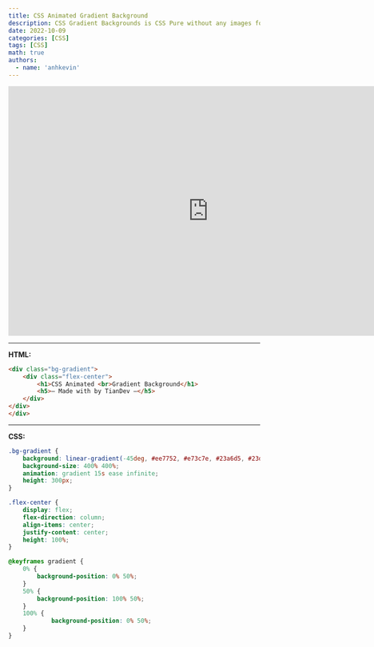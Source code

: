 ```yaml
---
title: CSS Animated Gradient Background
description: CSS Gradient Backgrounds is CSS Pure without any images for modern background with beautiful CSS animation
date: 2022-10-09
categories: [CSS]
tags: [CSS]
math: true
authors:
  - name: 'anhkevin'
---
```


<div class="text-center">
  <iframe width="800" height="500" src="https://www.youtube.com/embed/yNAPRKxXIwM?autoplay=1" allow="autoplay" title="YouTube video player" frameborder="0" allow="accelerometer; autoplay; clipboard-write; encrypted-media; gyroscope; picture-in-picture" allowfullscreen></iframe>
</div>

***
**HTML:**
```html
<div class="bg-gradient">
    <div class="flex-center">
        <h1>CSS Animated <br>Gradient Background</h1>
        <h5>— Made with by TianDev —</h5>
    </div>
</div>
</div>
```

***
**CSS:**
```css
.bg-gradient {
    background: linear-gradient(-45deg, #ee7752, #e73c7e, #23a6d5, #23d5ab);
    background-size: 400% 400%;
    animation: gradient 15s ease infinite;
    height: 300px;
}

.flex-center {
    display: flex;
    flex-direction: column;
    align-items: center;
    justify-content: center;
    height: 100%;
}

@keyframes gradient {
    0% {
        background-position: 0% 50%;
    }
    50% {
        background-position: 100% 50%;
    }
    100% {
		    background-position: 0% 50%;
    }
}
```
